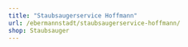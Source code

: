 ```yaml
---
title: "Staubsaugerservice Hoffmann"
url: /ebermannstadt/staubsaugerservice-hoffmann/
shop: Staubsauger
---
```

